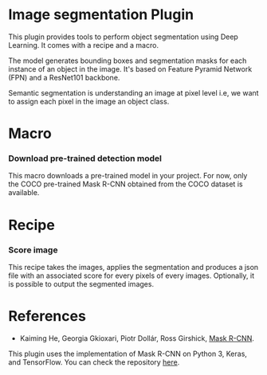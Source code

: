 # Image segmentation Plugin

This plugin provides tools to perform object segmentation using Deep Learning. It comes with a recipe and a macro.

The model generates bounding boxes and segmentation masks for each instance of an object in the image. 
It's based on Feature Pyramid Network (FPN) and a ResNet101 backbone.

Semantic segmentation is understanding an image at pixel level i.e, we want to assign each pixel in the image an object class.

# Macro

### Download pre-trained detection model

This macro downloads a pre-trained model in your project. For now, only the COCO pre-trained Mask R-CNN 
obtained from the COCO dataset is available.

# Recipe

### Score image

This recipe takes the images, applies the segmentation and produces a json file with an associated score for every pixels of every images.
Optionally, it is possible to output the segmented images. 


# References

- Kaiming He, Georgia Gkioxari, Piotr Dollár, Ross Girshick,
[Mask R-CNN](https://arxiv.org/abs/1703.06870).

This plugin uses the implementation of Mask R-CNN on Python 3, Keras, and TensorFlow.
You can check the repository [here](https://github.com/matterport/Mask_RCNN/).
